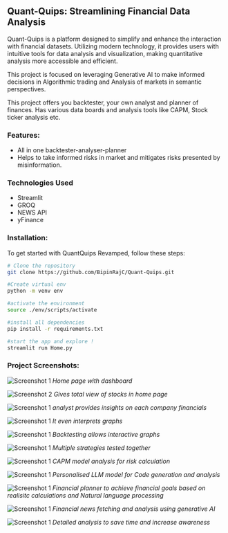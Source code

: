 ## Quant-Quips: Streamlining Financial Data Analysis

Quant-Quips is a platform designed to simplify and enhance the interaction with financial datasets. Utilizing modern technology, it provides users with intuitive tools for data analysis and visualization, making quantitative analysis more accessible and efficient.

This project is focused on leveraging Generative AI to make informed decisions in Algorithmic trading and Analysis of markets in semantic perspectives.

This project offers you backtester, your own analyst and planner of finances.
Has various data boards and analysis tools like CAPM, Stock ticker analysis etc.

### Features:

- All in one backtester-analyser-planner
- Helps to take informed risks in market and mitigates risks presented by misinformation.

### Technologies Used

- Streamlit
- GROQ
- NEWS API
- yFinance

### Installation:

To get started with QuantQuips Revamped, follow these steps:

```bash
# Clone the repository
git clone https://github.com/BipinRajC/Quant-Quips.git

#Create virtual env
python -m venv env

#activate the environment
source ./env/scripts/activate

#install all dependencies
pip install -r requirements.txt

#start the app and explore !
streamlit run Home.py
```

### Project Screenshots:

![Screenshot 1](images/2.png)
_Home page with dashboard_

![Screenshot 2](images/3.png)
_Gives total view of stocks in home page_

![Screenshot 1](images/4.png)
_analyst provides insights on each company financials_

![Screenshot 1](images/5.png)
_It even interprets graphs_

![Screenshot 1](images/6.png)
_Backtesting allows interactive graphs_

![Screenshot 1](images/7.png)
_Multiple strategies tested together_

![Screenshot 1](images/8.png)
_CAPM model analysis for risk calculation_

![Screenshot 1](images/9.png)
_Personalised LLM model for Code generation and analysis_

![Screenshot 1](images/10.png)
_Financial planner to achieve financial goals based on realisitc calculations and Natural language processing_

![Screenshot 1](images/11.png)
_Financial news fetching and analysis using generative AI_

![Screenshot 1](images/12.png)
_Detailed analysis to save time and increase awareness_
